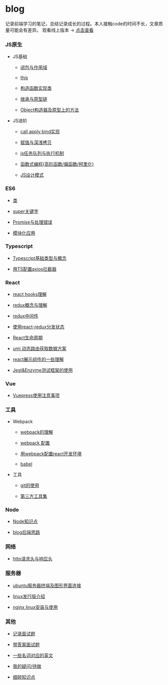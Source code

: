 # blog

记录前端学习的笔记，总结记录成长的过程。本人接触code的时间不长，文章质量可能会有差异。 观看线上版本 -> [点击查看](https://blog.xblcity.com)

### JS原生

- JS基础

  - [闭包与作用域](/js/scope-closures.md)

  - [this](/js/this.md)

  - [构造函数实现类](/js/object.md)

  - [继承与原型链](/js/inherit.md)

  - [Object构造器及原型上的方法](/js/object-methods.md)

- JS进阶

  - [call,apply,bind实现](/js/call.md)

  - [赋值与深浅拷贝](/js/copy.md)

  - [js任务队列与执行机制](/js/eventloop.md)

  - [函数式编程(高阶函数/偏函数/柯里化)](/js/func-program.md)

  - [JS设计模式](/js/design-mode.md)

### ES6

- [类](/es6/class.md)

- [super关键字](/es6/super.md)

- [Promise与处理错误](/es6/promise.md)

- [模块化应用](/es6/module.md)

### Typescript

- [Typescript基础类型与概念](/typescript/ts-basic.md)

- [用TS配置axios拦截器](/typescript/ts-axios.md)

### React

- [react hooks理解](/react/react-hooks.md)

- [redux概念与理解](/react/redux.md)

- [redux中间件](/react/redux-middleware.md)

- [使用react-redux分发状态](/react/react-redux.md)

- [React生命周期](/react/lifecycle.md)

- [umi 动态路由获取数据方案](/react/dynamic-data.md)

- [react展示组件的一些理解](/react/c-interface.md)

- [Jest&Enzyme测试框架的使用](/react/react-test.md)

### Vue

- [Vuepress使用注意事项](/vue/vuepress.md)

### 工具

- Webpack

  - [webpack的理解](/tools/webpack/webpack.md)

  - [webpack 配置](/tools/webpack/webpack-config.md)

  - [用webpack配置react开发环境](/tools/webpack/webpack-react.md)

  - [babel](/tools/webpack/babel.md)

- 工具

  - [git的使用](/tools/git.md)

  - [第三方工具集](/tools/tool.md)

### Node

- [Node知识点](/node/little-points.md)

- [blog后端思路](/node/blog.md)

### 网络

- [http请求头与响应头](/network/http-message.md)


### 服务器

- [ubuntu服务器终端及图形界面连接](/server/ubuntu.md)

- [linux发行版介绍](/server/linux.md)

- [nginx linux安装与使用](/server/nginx.md)

### 其他

- [记录面试题](/others/job-interview.md)

- [带答案面试题](/others/job-answers.md)

- [一些名词对应的英文](/others/words.md)

- [我的疑问/待做](/others/questions.md)

- [细碎知识点](/others/little-points.md)
